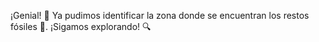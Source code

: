 ¡Genial! :tada: Ya pudimos identificar la zona donde se encuentran los restos fósiles :triangular_flag_on_post:. ¡Sigamos explorando! :mag: